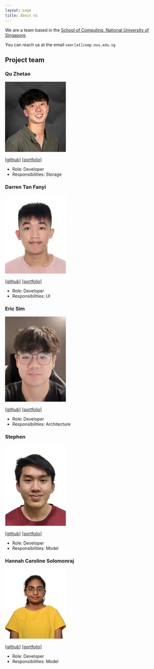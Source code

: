 ```yaml
---
layout: page
title: About Us
---
```


We are a team based in the [School of Computing, National University of Singapore](http://www.comp.nus.edu.sg).

You can reach us at the email `seer[at]comp.nus.edu.sg`

## Project team

### Qu Zhetao

<img src="images/quzhetao01.png" width="200px">

[[github](https://github.com/quzhetao01)]
[[portfolio](team/quzhetao01.md)]

* Role: Developer
* Responsibilities: Storage

### Darren Tan Fanyi

<img src="images/darrentfy.png" width="200px">

[[github](http://github.com/darrentfy)]
[[portfolio](team/darrentfy.md)]

* Role: Developer
* Responsibilities: UI

### Eric Sim

<img src="images/simwperic.png" width="200px">

[[github](http://github.com/simwperic)]
[[portfolio](team/simwperic.md)]

* Role: Developer
* Responsibilities: Architecture

### Stephen

<img src="images/sheeepen.png" width="200px">

[[github](http://github.com/sheeepen)]
[[portfolio](team/sheeepen.md)]

* Role: Developer
* Responsibilities: Model

### Hannah Caroline Solomonraj

<img src="images/hcs1203.png" width="200px">

[[github](http://github.com/hcs1203)]
[[portfolio](team/hcs1203.md)]

* Role: Developer
* Responsibilities: Model
  
